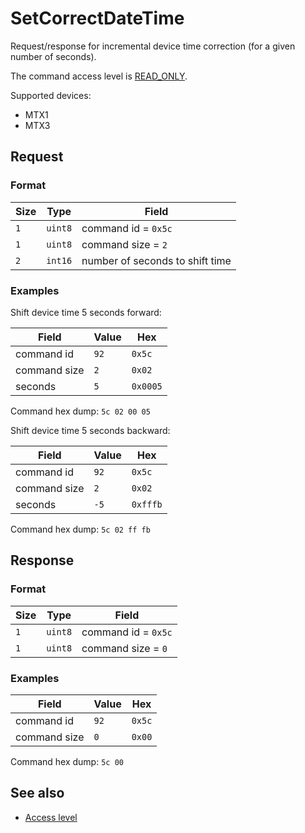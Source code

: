 # SetCorrectDateTime

Request/response for incremental device time correction (for a given number of seconds).

The command access level is [READ_ONLY](../basics.md#command-access-level).

Supported devices:
- MTX1
- MTX3


## Request

### Format

| Size | Type    | Field                           |
| ---- | ------- | ------------------------------- |
| `1`  | `uint8` | command id = `0x5c`             |
| `1`  | `uint8` | command size = `2`              |
| `2`  | `int16` | number of seconds to shift time |

### Examples

Shift device time 5 seconds forward:

| Field        | Value | Hex      |
| ------------ | ----- | -------- |
| command id   | `92`  | `0x5c`   |
| command size | `2`   | `0x02`   |
| seconds      | `5`   | `0x0005` |

Command hex dump: `5c 02 00 05`

Shift device time 5 seconds backward:

| Field        | Value | Hex      |
| ------------ | ----- | -------- |
| command id   | `92`  | `0x5c`   |
| command size | `2`   | `0x02`   |
| seconds      | `-5`  | `0xfffb` |

Command hex dump: `5c 02 ff fb`


## Response

### Format

| Size | Type    | Field               |
| ---- | ------- | ------------------- |
| `1`  | `uint8` | command id = `0x5c` |
| `1`  | `uint8` | command size = `0`  |

### Examples

| Field        | Value | Hex    |
| ------------ | ----- | ------ |
| command id   | `92`  | `0x5c` |
| command size | `0`   | `0x00` |

Command hex dump: `5c 00`


## See also

* [Access level](../basics.md#command-access-level)

